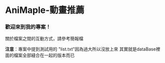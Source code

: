 # AniMaple-動畫推薦

### 歡迎來到我的專案！
關於檔案之間的互動方式，請參考簡報檔

**注意**：專案中提到測試用的 "list.txt"因為過大所以沒放上來
其實就是dataBase裡面的檔案全部縫合在一起的版本而已
